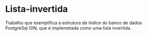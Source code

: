 # Lista-invertida

Trabalho que exemplifica a estrutura de índice do banco de dados PostgreSql GIN, que é implemetada como uma lista invertida.
